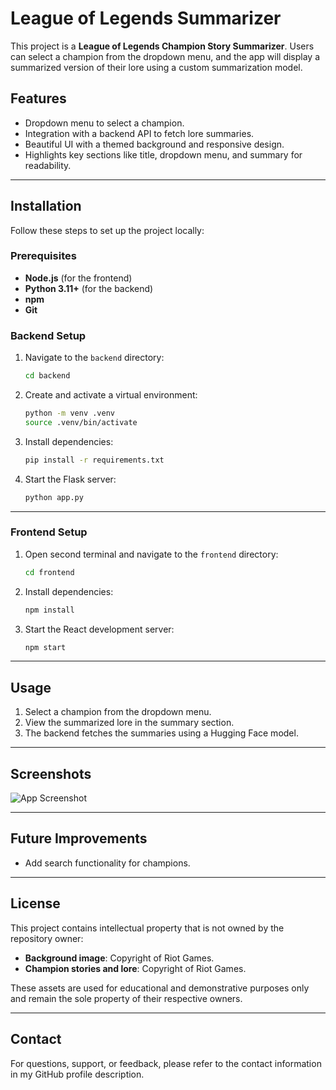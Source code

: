 
# League of Legends Summarizer

This project is a **League of Legends Champion Story Summarizer**. Users can select a champion from the dropdown menu, and the app will display a summarized version of their lore using a custom summarization model.

## Features

- Dropdown menu to select a champion.
- Integration with a backend API to fetch lore summaries.
- Beautiful UI with a themed background and responsive design.
- Highlights key sections like title, dropdown menu, and summary for readability.

---

## Installation

Follow these steps to set up the project locally:

### Prerequisites

- **Node.js** (for the frontend)
- **Python 3.11+** (for the backend)
- **npm**
- **Git**

### Backend Setup

1. Navigate to the `backend` directory:
   ```bash
   cd backend

2. Create and activate a virtual environment:
   ```bash
   python -m venv .venv
   source .venv/bin/activate
   
3. Install dependencies:
   ```bash
   pip install -r requirements.txt

4. Start the Flask server:
   ```bash
   python app.py

---

### Frontend Setup

1. Open second terminal and navigate to the `frontend` directory:
   ```bash
   cd frontend

2. Install dependencies:
   ```bash
   npm install

3. Start the React development server:
   ```bash
   npm start

---

## Usage

1. Select a champion from the dropdown menu.
2. View the summarized lore in the summary section.
3. The backend fetches the summaries using a Hugging Face model.

---

## Screenshots

![App Screenshot](frontend/assets/scrennshots/demo.jpg)

---

## Future Improvements

- Add search functionality for champions.

---

## License

This project contains intellectual property that is not owned by the repository owner:
- **Background image**: Copyright of Riot Games.
- **Champion stories and lore**: Copyright of Riot Games.

These assets are used for educational and demonstrative purposes only and remain the sole property of their respective owners.


---

## Contact

For questions, support, or feedback, please refer to the contact information in my GitHub profile description.
